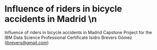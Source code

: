 # Influence of riders in bicycle accidents in Madrid \n
Influence of riders in bicycle accidents in Madrid
Capstone Project for the IBM Data Science Professional Certificate
Isidro Brevers Gómez (ibrevers@gmail.com)
